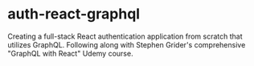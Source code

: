 # auth-react-graphql
Creating a full-stack React authentication application from scratch that utilizes GraphQL. Following along with Stephen Grider's comprehensive "GraphQL with React" Udemy course.
